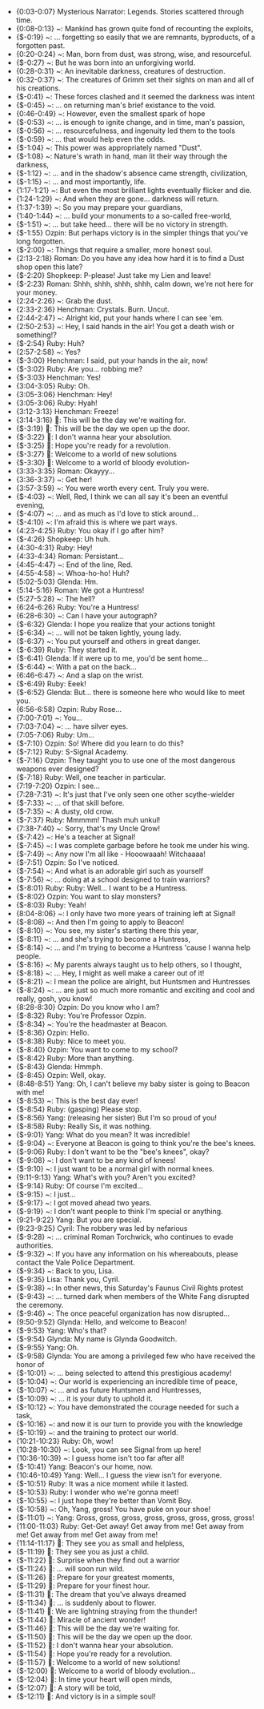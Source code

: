 - {0:03-0:07} Mysterious Narrator: Legends. Stories scattered through time.
- {0:08-0:13} ~: Mankind has grown quite fond of recounting the exploits,
- {$-0:19} ~: ... forgetting so easily that we are remnants, byproducts, of a forgotten past.
- {0:20-0:24} ~: Man, born from dust, was strong, wise, and resourceful.
- {$-0:27} ~: But he was born into an unforgiving world.
- {0:28-0:31} ~: An inevitable darkness, creatures of destruction.
- {0:32-0:37} ~: The creatures of Grimm set their sights on man and all of his creations.
- {$-0:41} ~: These forces clashed and it seemed the darkness was intent
- {$-0:45} ~: ... on returning man's brief existance to the void.
- {0:46-0:49} ~: However, even the smallest spark of hope
- {$-0:53} ~: ... is enough to ignite change, and in time, man's passion,
- {$-0:56} ~: ... resourcefulness, and ingenuity led them to the tools 
- {$-0:59} ~: ... that would help even the odds.
- {$-1:04} ~: This power was appropriately named "Dust".
- {$-1:08} ~: Nature's wrath in hand, man lit their way through the darkness,
- {$-1:12} ~: ... and in the shadow's absence came strength, civilization, 
- {$-1:15} ~: ... and most importantly, life.
- {1:17-1:21} ~: But even the most brilliant lights eventually flicker and die.
- {1:24-1:29} ~: And when they are gone... darkness will return.
- {1:37-1:39} ~: So you may prepare your guardians,
- {1:40-1:44} ~: ... build your monuments to a so-called free-world,
- {$-1:51} ~: ... but take heed... there will be no victory in strength.
- {$-1:55} Ozpin: But perhaps victory is in the simpler things that you've long forgotten.
- {$-2:00} ~: Things that require a smaller, more honest soul.
- {2:13-2:18} Roman: Do you have any idea how hard it is to find a Dust shop open this late?
- {$-2:20} Shopkeep: P-please! Just take my Lien and leave!
- {$-2:23} Roman: Shhh, shhh, shhh, shhh, calm down, we're not here for your money.
- {2:24-2:26} ~: Grab the dust.
- {2:33-2:36} Henchman: Crystals. Burn. Uncut.
- {2:44-2:47} ~: Alright kid, put your hands where I can see 'em.
- {2:50-2:53} ~: Hey, I said hands in the air! You got a death wish or something!?
- {$-2:54} Ruby: Huh? 
- {2:57-2:58} ~: Yes?
- {$-3:00} Henchman: I said, put your hands in the air, now!
- {$-3:02} Ruby: Are you... robbing me?
- {$-3:03} Henchman: Yes!
- {3:04-3:05} Ruby: Oh.
- {3:05-3:06} Henchman: Hey!
- {3:05-3:06} Ruby: Hyah!
- {3:12-3:13} Henchman: Freeze!
- {3:14-3:16} 🎵: This will be the day we're waiting for.
- {$-3:19} 🎵: This will be the day we open up the door.
- {$-3:22} 🎵: I don't wanna hear your absolution.
- {$-3:25} 🎵: Hope you're ready for a revolution.
- {$-3:27} 🎵: Welcome to a world of new solutions
- {$-3:30} 🎵: Welcome to a world of bloody evolution-
- {3:33-3:35} Roman: Okayyy...
- {3:36-3:37} ~: Get her!
- {3:57-3:59} ~: You were worth every cent. Truly you were.
- {$-4:03} ~: Well, Red, I think we can all say it's been an eventful evening,
- {$-4:07} ~: ... and as much as I'd love to stick around...
- {$-4:10} ~: I'm afraid this is where we part ways.
- {4:23-4:25} Ruby: You okay if I go after him?
- {$-4:26} Shopkeep: Uh huh.
- {4:30-4:31} Ruby: Hey!
- {4:33-4:34} Roman: Persistant...
- {4:45-4:47} ~: End of the line, Red.
- {4:55-4:58} ~: Whoa-ho-ho! Huh?
- {5:02-5:03} Glenda: Hm.
- {5:14-5:16} Roman: We got a Huntress!
- {5:27-5:28} ~: The hell?
- {6:24-6:26} Ruby: You're a Huntress!
- {6:28-6:30} ~: Can I have your autograph?
- {$-6:32} Glenda: I hope you realize that your actions tonight
- {$-6:34} ~: ... will not be taken lightly, young lady.
- {$-6:37} ~: You put yourself and others in great danger.
- {$-6:39} Ruby: They started it.
- {$-6:41} Glenda: If it were up to me, you'd be sent home...
- {$-6:44} ~: With a pat on the back...
- {6:46-6:47} ~: And a slap on the wrist.
- {$-6:49} Ruby: Eeek!
- {$-6:52} Glenda: But... there is someone here who would like to meet you.
- {6:56-6:58} Ozpin: Ruby Rose...
- {7:00-7:01} ~: You...
- {7:03-7:04} ~: ... have silver eyes.
- {7:05-7:06} Ruby: Um...
- {$-7:10} Ozpin: So! Where did you learn to do this?
- {$-7:12} Ruby: S-Signal Academy.
- {$-7:16} Ozpin: They taught you to use one of the most dangerous weapons ever designed?
- {$-7:18} Ruby: Well, one teacher in particular.
- {7:19-7:20} Ozpin: I see...
- {7:28-7:31} ~: It's just that I've only seen one other scythe-wielder
- {$-7:33} ~: ... of that skill before.
- {$-7:35} ~: A dusty, old crow.
- {$-7:37} Ruby: Mmmmm! Thash muh unkul!
- {7:38-7:40} ~: Sorry, that's my Uncle Qrow!
- {$-7:42} ~: He's a teacher at Signal!
- {$-7:45} ~: I was complete garbage before he took me under his wing.
- {$-7:49} ~: Any now I'm all like - Hooowaaah! Witchaaaa!
- {$-7:51} Ozpin: So I've noticed.
- {$-7:54} ~: And what is an adorable girl such as yourself
- {$-7:56} ~: ... doing at a school designed to train warriors?
- {$-8:01} Ruby: Ruby: Well... I want to be a Huntress.
- {$-8:02} Ozpin: You want to slay monsters?
- {$-8:03} Ruby: Yeah!
- {8:04-8:06} ~: I only have two more years of training left at Signal!
- {$-8:08} ~: And then I'm going to apply to Beacon!
- {$-8:10} ~: You see, my sister's starting there this year,
- {$-8:11} ~: ... and she's trying to become a Huntress,
- {$-8:14} ~: ... and I'm trying to become a Huntress 'cause I wanna help people.
- {$-8:16} ~: My parents always taught us to help others, so I thought,
- {$-8:18} ~: ... Hey, I might as well make a career out of it!
- {$-8:21} ~: I mean the police are alright, but Huntsmen and Huntresses
- {$-8:24} ~: ... are just so much more romantic and exciting and cool and really, gosh, you know!
- {8:28-8:30} Ozpin: Do you know who I am?
- {$-8:32} Ruby: You're Professor Ozpin.
- {$-8:34} ~: You're the headmaster at Beacon.
- {$-8:36} Ozpin: Hello.
- {$-8:38} Ruby: Nice to meet you.
- {$-8:40} Ozpin: You want to come to my school?
- {$-8:42} Ruby: More than anything.
- {$-8:43} Glenda: Hmmph.
- {$-8:45} Ozpin: Well, okay.
- {8:48-8:51} Yang: Oh, I can't believe my baby sister is going to Beacon with me!
- {$-8:53} ~: This is the best day ever!
- {$-8:54} Ruby: (gasping) Please stop.
- {$-8:56} Yang: (releasing her sister) But I'm so proud of you!
- {$-8:58} Ruby: Really Sis, it was nothing.
- {$-9:01} Yang: What do you mean? It was incredible!
- {$-9:04} ~: Everyone at Beacon is going to think you're the bee's knees.
- {$-9:06} Ruby: I don't want to be the "bee's knees", okay?
- {$-9:08} ~: I don't want to be any kind of knees!
- {$-9:10} ~: I just want to be a normal girl with normal knees.
- {9:11-9:13} Yang: What's with you? Aren't you excited?
- {$-9:14} Ruby: Of course I'm excited...
- {$-9:15} ~: I just...
- {$-9:17} ~: I got moved ahead two years.
- {$-9:19} ~: I don't want people to think I'm special or anything.
- {9:21-9:22} Yang: But you are special.
- {9:23-9:25} Cyril: The robbery was led by nefarious
- {$-9:28} ~: ... criminal Roman Torchwick, who continues to evade authorities.
- {$-9:32} ~: If you have any information on his whereabouts, please contact the Vale Police Department.
- {$-9:34} ~: Back to you, Lisa.
- {$-9:35} Lisa: Thank you, Cyril.
- {$-9:38} ~: In other news, this Saturday's Faunus Civil Rights protest
- {$-9:43} ~: ... turned dark when members of the White Fang disrupted the ceremony.
- {$-9:46} ~: The once peaceful organization has now disrupted...
- {9:50-9:52} Glynda: Hello, and welcome to Beacon!
- {$-9:53} Yang: Who's that?
- {$-9:54} Glynda: My name is Glynda Goodwitch.
- {$-9:55} Yang: Oh.
- {$-9:58} Glynda: You are among a privileged few who have received the honor of
- {$-10:01} ~: ... being selected to attend this prestigious academy!
- {$-10:04} ~: Our world is experiencing an incredible time of peace,
- {$-10:07} ~: ... and as future Huntsmen and Huntresses,
- {$-10:09} ~: ... it is your duty to uphold it.
- {$-10:12} ~: You have demonstrated the courage needed for such a task,
- {$-10:16} ~: and now it is our turn to provide you with the knowledge
- {$-10:19} ~: and the training to protect our world.
- {10:21-10:23} Ruby: Oh, wow!
- {10:28-10:30} ~: Look, you can see Signal from up here!
- {10:36-10:39} ~: I guess home isn't too far after all!
- {$-10:41} Yang: Beacon's our home, now.
- {10:46-10:49} Yang: Well... I guess the view isn't for everyone.
- {$-10:51} Ruby: It was a nice moment while it lasted.
- {$-10:53} Ruby: I wonder who we're gonna meet!
- {$-10:55} ~: I just hope they're better than Vomit Boy.
- {$-10:58} ~: Oh, Yang, gross! You have puke on your shoe!
- {$-11:01} ~: Yang: Gross, gross, gross, gross, gross, gross, gross, gross!
- {11:00-11:03} Ruby: Get-Get away! Get away from me! Get away from me! Get away from me! Get away from me!
- {11:14-11:17} 🎵: They see you as small and helpless,
- {$-11:19} 🎵: They see you as just a child.
- {$-11:22} 🎵: Surprise when they find out a warrior
- {$-11:24} 🎵: ... will soon run wild.
- {$-11:26} 🎵: Prepare for your greatest moments,
- {$-11:29} 🎵: Prepare for your finest hour.
- {$-11:31} 🎵: The dream that you've always dreamed
- {$-11:34} 🎵: ... is suddenly about to flower.
- {$-11:41} 🎵: We are lightning straying from the thunder!
- {$-11:44} 🎵: Miracle of ancient wonder!
- {$-11:46} 🎵: This will be the day we're waiting for.
- {$-11:50} 🎵: This will be the day we open up the door.
- {$-11:52} 🎵: I don't wanna hear your absolution.
- {$-11:54} 🎵: Hope you're ready for a revolution.
- {$-11:57} 🎵: Welcome to a world of new solutions!
- {$-12:00} 🎵: Welcome to a world of bloody evolution...
- {$-12:04} 🎵: In time your heart will open minds,
- {$-12:07} 🎵: A story will be told,
- {$-12:11} 🎵: And victory is in a simple soul!
<span data-start="{{ " data-end="">